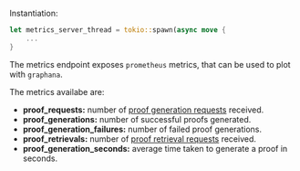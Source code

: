 Instantiation:

```rust
let metrics_server_thread = tokio::spawn(async move {
    ...
}
```

The metrics endpoint exposes `prometheus` metrics, that can be used to plot with `graphana`.

The metrics availabe are:

- **proof_requests:** number of [proof generation requests](https://www.notion.so/M1-Development-Docs-215b946247138079b1c0d51bf0039669?pvs=21) received.
- **proof_generations:** number of successful proofs generated.
- **proof_generation_failures:** number of failed proof generations.
- **proof_retrievals:** number of [proof retrieval requests](https://www.notion.so/M1-Development-Docs-215b946247138079b1c0d51bf0039669?pvs=21) received.
- **proof_generation_seconds:** average time taken to generate a proof in seconds.
